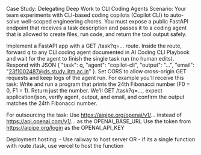 Case Study: Delegating Deep Work to CLI Coding Agents
Scenario: Your team experiments with CLI-based coding copilots (Copilot CLI) to auto-solve well-scoped engineering chores. You must expose a public FastAPI endpoint that receives a task description and passes it to a coding agent that is allowed to create files, run code, and return the tool output safely.

Implement a FastAPI app with a GET /task?q=... route.
Inside the route, forward q to any CLI coding agent documented in AI Coding CLI Playbook and wait for the agent to finish the single task run (no human edits).
Respond with JSON { "task": q, "agent": "copilot-cli", "output": "...", "email": "23f1002487@ds.study.iitm.ac.in" }.
Set CORS to allow cross-origin GET requests and keep logs of the agent run.
For example you'll receive this task: Write and run a program that prints the 24th Fibonacci number (F0 = 0, F1 = 1). Return just the number.
We'll GET /task?q=..., expect application/json, verify agent, output, and email, and confirm the output matches the 24th Fibonacci number.

For outsourcing the task:
Use  https://aipipe.org/openai/v1/... instead of https://api.openai.com/v1/... as the OPENAI_BASE_URL
Use the token from https://aipipe.org/login as the OPENAI_API_KEY

Deployment hosting:
    - Use railway to host server
    OR
    - if its a single function with route /task, use vercel to host the function